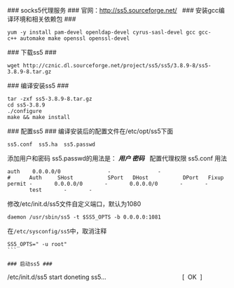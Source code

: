 
### socks5代理服务 ###
官网：http://ss5.sourceforge.net/
 
### 安装gcc编译环境和相关依赖包 ###  
```
yum -y install pam-devel openldap-devel cyrus-sasl-devel gcc gcc-c++ automake make openssl openssl-devel
```

### 下载ss5 ###  
```
wget http://cznic.dl.sourceforge.net/project/ss5/ss5/3.8.9-8/ss5-3.8.9-8.tar.gz
```

### 编译安装ss5 ###
```
tar -zxf ss5-3.8.9-8.tar.gz
cd ss5-3.8.9
./configure      
make && make install
```

### 配置ss5 ###
编译安装后的配置文件在/etc/opt/ss5下面
```
ss5.conf  ss5.ha  ss5.passwd
```

添加用户和密码
ss5.passwd的用法是：
***用户 密码***
 
配置代理权限
ss5.conf 用法
```
auth    0.0.0.0/0               -               -
#      Auth     SHost           SPort   DHost           DPort   Fixup   Group   Band    ExpDate
permit -       0.0.0.0/0       -       0.0.0.0/0       -       -       test       -       -
```

修改/etc/init.d/ss5文件自定义端口，默认为1080
```
daemon /usr/sbin/ss5 -t $SS5_OPTS -b 0.0.0.0:1081
```

在`/etc/sysconfig/ss5`中，取消注释
```
SS5_OPTS=" -u root"
``` 

### 启动ss5 ###

```
/etc/init.d/ss5 start
doneting ss5...                                            [  OK  ]
```
